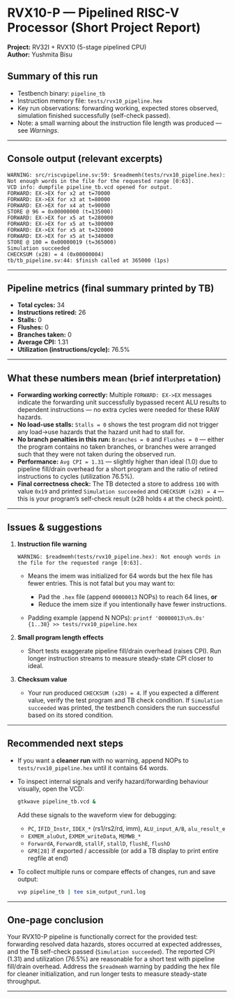 # RVX10-P — Pipelined RISC-V Processor (Short Project Report)

**Project:** RV32I + RVX10 (5-stage pipelined CPU)    
**Author:** Yushmita Bisu


## Summary of this run

* Testbench binary: `pipeline_tb`
* Instruction memory file: `tests/rvx10_pipeline.hex`
* Key run observations: forwarding working, expected stores observed, simulation finished successfully (self-check passed).
* Note: a small warning about the instruction file length was produced — see *Warnings*.

---

## Console output (relevant excerpts)

```
WARNING: src/riscvpipeline.sv:59: $readmemh(tests/rvx10_pipeline.hex): Not enough words in the file for the requested range [0:63].
VCD info: dumpfile pipeline_tb.vcd opened for output.
FORWARD: EX->EX for x2 at t=70000
FORWARD: EX->EX for x3 at t=80000
FORWARD: EX->EX for x4 at t=90000
STORE @ 96 = 0x00000000 (t=135000)
FORWARD: EX->EX for x5 at t=280000
FORWARD: EX->EX for x5 at t=300000
FORWARD: EX->EX for x5 at t=320000
FORWARD: EX->EX for x5 at t=340000
STORE @ 100 = 0x00000019 (t=365000)
Simulation succeeded
CHECKSUM (x28) = 4 (0x00000004)
tb/tb_pipeline.sv:44: $finish called at 365000 (1ps)
```

---

## Pipeline metrics (final summary printed by TB)

* **Total cycles:** 34
* **Instructions retired:** 26
* **Stalls:** 0
* **Flushes:** 0
* **Branches taken:** 0
* **Average CPI:** 1.31
* **Utilization (instructions/cycle):** 76.5%

---

## What these numbers mean (brief interpretation)

* **Forwarding working correctly:** Multiple `FORWARD: EX->EX` messages indicate the forwarding unit successfully bypassed recent ALU results to dependent instructions — no extra cycles were needed for these RAW hazards.
* **No load-use stalls:** `Stalls = 0` shows the test program did not trigger any load→use hazards that the hazard unit had to stall for.
* **No branch penalties in this run:** `Branches = 0` and `Flushes = 0` — either the program contains no taken branches, or branches were arranged such that they were not taken during the observed run.
* **Performance:** `Avg CPI = 1.31` — slightly higher than ideal (1.0) due to pipeline fill/drain overhead for a short program and the ratio of retired instructions to cycles (utilization 76.5%).
* **Final correctness check:** The TB detected a store to address `100` with value `0x19` and printed `Simulation succeeded` and `CHECKSUM (x28) = 4` — this is your program’s self-check result (x28 holds `4` at the check point).

---

## Issues & suggestions

1. **Instruction file warning**

   ```
   WARNING: $readmemh(tests/rvx10_pipeline.hex): Not enough words in the file for the requested range [0:63].
   ```

   * Means the imem was initialized for 64 words but the hex file has fewer entries. This is not fatal but you may want to:

     * Pad the `.hex` file (append `00000013` NOPs) to reach 64 lines, **or**
     * Reduce the imem size if you intentionally have fewer instructions.
   * Padding example (append N NOPs): `printf '00000013\n%.0s' {1..38} >> tests/rvx10_pipeline.hex`

2. **Small program length effects**

   * Short tests exaggerate pipeline fill/drain overhead (raises CPI). Run longer instruction streams to measure steady-state CPI closer to ideal.

3. **Checksum value**

   * Your run produced `CHECKSUM (x28) = 4`. If you expected a different value, verify the test program and TB check condition. If `Simulation succeeded` was printed, the testbench considers the run successful based on its stored condition.

---

## Recommended next steps

* If you want a **cleaner run** with no warning, append NOPs to `tests/rvx10_pipeline.hex` until it contains 64 words.

* To inspect internal signals and verify hazard/forwarding behaviour visually, open the VCD:

  ```bash
  gtkwave pipeline_tb.vcd &
  ```

  Add these signals to the waveform view for debugging:

  * `PC`, `IFID_Instr`, `IDEX_*` (rs1/rs2/rd, imm), `ALU_input_A/B`, `alu_result_e`
  * `EXMEM_aluOut`, `EXMEM_writeData`, `MEMWB_*`
  * `ForwardA`, `ForwardB`, `stallF`, `stallD`, `flushE`, `flushD`
  * `GPR[28]` if exported / accessible (or add a TB display to print entire regfile at end)

* To collect multiple runs or compare effects of changes, run and save output:

  ```bash
  vvp pipeline_tb | tee sim_output_run1.log
  ```

---

## One-page conclusion

Your RVX10-P pipeline is functionally correct for the provided test: forwarding resolved data hazards, stores occurred at expected addresses, and the TB self-check passed (`Simulation succeeded`). The reported CPI (1.31) and utilization (76.5%) are reasonable for a short test with pipeline fill/drain overhead. Address the `$readmemh` warning by padding the hex file for cleaner initialization, and run longer tests to measure steady-state throughput.

---
